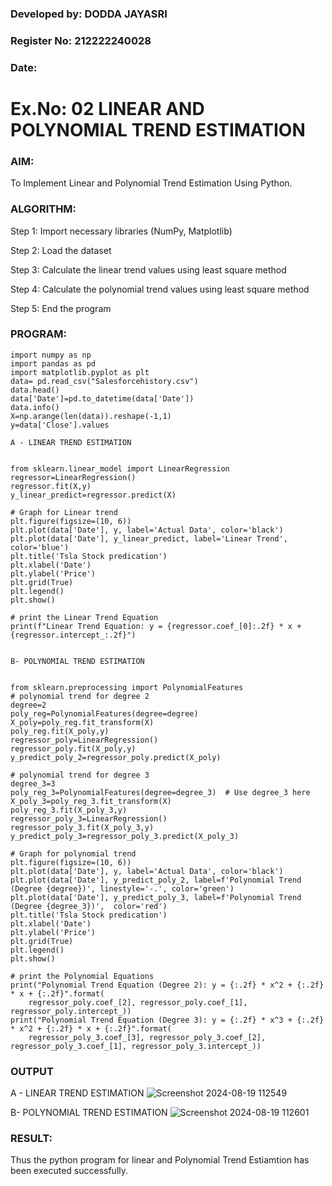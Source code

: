 ### Developed by: DODDA JAYASRI
### Register No: 212222240028
### Date:
# Ex.No: 02 LINEAR AND POLYNOMIAL TREND ESTIMATION

### AIM:
To Implement Linear and Polynomial Trend Estimation Using Python.

### ALGORITHM:
Step 1: Import necessary libraries (NumPy, Matplotlib)

Step 2: Load the dataset

Step 3: Calculate the linear trend values using least square method

Step 4: Calculate the polynomial trend values using least square method

Step 5: End the program
### PROGRAM:
```
import numpy as np
import pandas as pd
import matplotlib.pyplot as plt
data= pd.read_csv("Salesforcehistory.csv")
data.head()
data['Date']=pd.to_datetime(data['Date'])
data.info()
X=np.arange(len(data)).reshape(-1,1)
y=data['Close'].values

A - LINEAR TREND ESTIMATION


from sklearn.linear_model import LinearRegression
regressor=LinearRegression()
regressor.fit(X,y)
y_linear_predict=regressor.predict(X)

# Graph for Linear trend
plt.figure(figsize=(10, 6))
plt.plot(data['Date'], y, label='Actual Data', color='black')
plt.plot(data['Date'], y_linear_predict, label='Linear Trend', color='blue')
plt.title('Tsla Stock predication')
plt.xlabel('Date')
plt.ylabel('Price')
plt.grid(True)
plt.legend()
plt.show()

# print the Linear Trend Equation
print(f"Linear Trend Equation: y = {regressor.coef_[0]:.2f} * x + {regressor.intercept_:.2f}")


B- POLYNOMIAL TREND ESTIMATION


from sklearn.preprocessing import PolynomialFeatures
# polynomial trend for degree 2
degree=2
poly_reg=PolynomialFeatures(degree=degree)
X_poly=poly_reg.fit_transform(X)
poly_reg.fit(X_poly,y)
regressor_poly=LinearRegression()
regressor_poly.fit(X_poly,y)
y_predict_poly_2=regressor_poly.predict(X_poly)

# polynomial trend for degree 3
degree_3=3
poly_reg_3=PolynomialFeatures(degree=degree_3)  # Use degree_3 here
X_poly_3=poly_reg_3.fit_transform(X)
poly_reg_3.fit(X_poly_3,y)
regressor_poly_3=LinearRegression()
regressor_poly_3.fit(X_poly_3,y)
y_predict_poly_3=regressor_poly_3.predict(X_poly_3)

# Graph for polynomial trend
plt.figure(figsize=(10, 6))
plt.plot(data['Date'], y, label='Actual Data', color='black')
plt.plot(data['Date'], y_predict_poly_2, label=f'Polynomial Trend (Degree {degree})', linestyle='-.', color='green')
plt.plot(data['Date'], y_predict_poly_3, label=f'Polynomial Trend (Degree {degree_3})',  color='red')
plt.title('Tsla Stock predication')
plt.xlabel('Date')
plt.ylabel('Price')
plt.grid(True)
plt.legend()
plt.show()

# print the Polynomial Equations
print("Polynomial Trend Equation (Degree 2): y = {:.2f} * x^2 + {:.2f} * x + {:.2f}".format(
    regressor_poly.coef_[2], regressor_poly.coef_[1], regressor_poly.intercept_))
print("Polynomial Trend Equation (Degree 3): y = {:.2f} * x^3 + {:.2f} * x^2 + {:.2f} * x + {:.2f}".format(
    regressor_poly_3.coef_[3], regressor_poly_3.coef_[2], regressor_poly_3.coef_[1], regressor_poly_3.intercept_))
```


### OUTPUT
A - LINEAR TREND ESTIMATION
![Screenshot 2024-08-19 112549](https://github.com/user-attachments/assets/94e2ee96-4e9a-402d-8756-7734cbdfc2c5)

B- POLYNOMIAL TREND ESTIMATION
![Screenshot 2024-08-19 112601](https://github.com/user-attachments/assets/233fdf66-32e6-4e91-a492-6897f96fb7a8)

### RESULT:
Thus the python program for linear and Polynomial Trend Estiamtion has been executed successfully.
